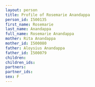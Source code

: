 ```yaml
---
layout: person
title: Profile of Rosemarie Anandappa
person_id: I500135
first_name: Rosemarie
last_name: Anandappa
full_name: Rosemarie Anandappa
mother: Rita Anandappa
mother_id: I500080
father: Aloysius Anandappa
father_id: I500079
children:
children_ids:
partners:
partner_ids:
sex: F
---
```



